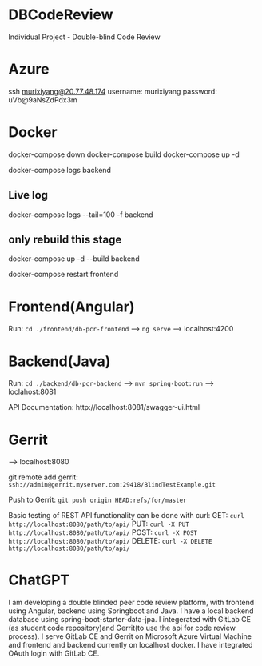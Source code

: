 # DBCodeReview

Individual Project - Double-blind Code Review

# Azure

ssh murixiyang@20.77.48.174
username: murixiyang
password: uVb@9aNsZdPdx3m

# Docker

docker-compose down
docker-compose build
docker-compose up -d

docker-compose logs backend

## Live log
docker-compose logs --tail=100 -f backend

## only rebuild this stage

docker-compose up -d --build backend

docker-compose restart frontend

# Frontend(Angular)

Run: `cd ./frontend/db-pcr-frontend` --> `ng serve` --> localhost:4200

# Backend(Java)

Run: `cd ./backend/db-pcr-backend` --> `mvn spring-boot:run` --> loclahost:8081

API Documentation: http://localhost:8081/swagger-ui.html

# Gerrit

--> localhost:8080

git remote add gerrit: `ssh://admin@gerrit.myserver.com:29418/BlindTestExample.git`

Push to Gerrit: `git push origin HEAD:refs/for/master`

Basic testing of REST API functionality can be done with curl:
GET: `curl http://localhost:8080/path/to/api/`
PUT: `curl -X PUT http://localhost:8080/path/to/api/`
POST: `curl -X POST http://localhost:8080/path/to/api/`
DELETE: `curl -X DELETE http://localhost:8080/path/to/api/`

# ChatGPT

I am developing a double blinded peer code review platform, with frontend using Angular, backend using Springboot and Java. I have a local backend database using spring-boot-starter-data-jpa.
I integerated with GitLab CE (as student code repository)and Gerrit(to use the api for code review process). I serve GitLab CE and Gerrit on Microsoft Azure Virtual Machine and frontend and backend currently on localhost docker. I have integrated OAuth login with GitLab CE.
